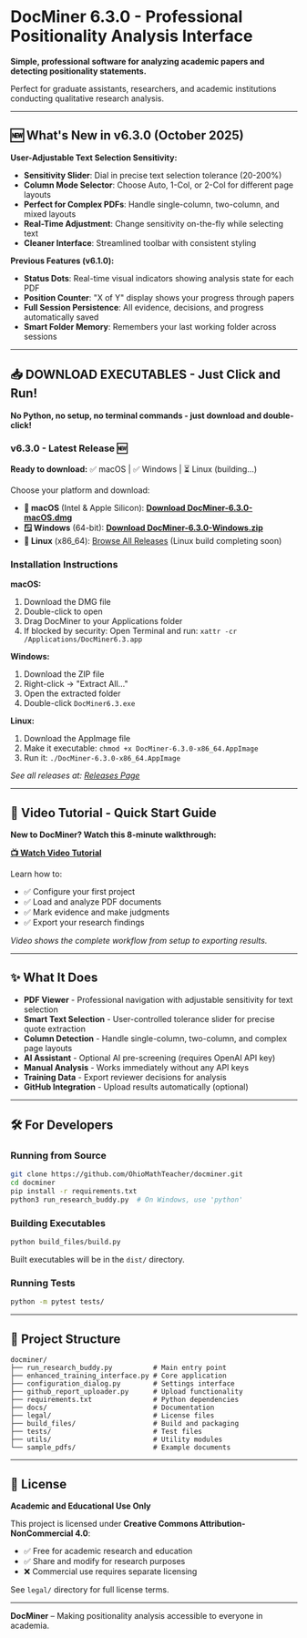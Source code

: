 # DocMiner 6.3.0 - Professional Positionality Analysis Interface

**Simple, professional software for analyzing academic papers and detecting positionality statements.**

Perfect for graduate assistants, researchers, and academic institutions conducting qualitative research analysis.

---

## 🆕 **What's New in v6.3.0** (October 2025)

**User-Adjustable Text Selection Sensitivity:**
- **Sensitivity Slider**: Dial in precise text selection tolerance (20-200%)
- **Column Mode Selector**: Choose Auto, 1-Col, or 2-Col for different page layouts
- **Perfect for Complex PDFs**: Handle single-column, two-column, and mixed layouts
- **Real-Time Adjustment**: Change sensitivity on-the-fly while selecting text
- **Cleaner Interface**: Streamlined toolbar with consistent styling

**Previous Features (v6.1.0):**
- **Status Dots**: Real-time visual indicators showing analysis state for each PDF
- **Position Counter**: "X of Y" display shows your progress through papers
- **Full Session Persistence**: All evidence, decisions, and progress automatically saved
- **Smart Folder Memory**: Remembers your last working folder across sessions

---

## 📥 **DOWNLOAD EXECUTABLES - Just Click and Run!**

**No Python, no setup, no terminal commands - just download and double-click!**

### **v6.3.0 - Latest Release** 🆕

**Ready to download:** ✅ macOS | ✅ Windows | ⏳ Linux (building...)

Choose your platform and download:

- **🍎 macOS** (Intel & Apple Silicon): [**Download DocMiner-6.3.0-macOS.dmg**](https://github.com/OhioMathTeacher/docminer/releases/download/v6.3.0/DocMiner-6.3.0-macOS.dmg)
- **🪟 Windows** (64-bit): [**Download DocMiner-6.3.0-Windows.zip**](https://github.com/OhioMathTeacher/docminer/releases/download/v6.3.0/DocMiner-6.3.0-Windows.zip)
- **🐧 Linux** (x86_64): [Browse All Releases](https://github.com/OhioMathTeacher/docminer/releases) (Linux build completing soon)

### **Installation Instructions**

**macOS:**
1. Download the DMG file
2. Double-click to open
3. Drag DocMiner to your Applications folder
4. If blocked by security: Open Terminal and run: `xattr -cr /Applications/DocMiner6.3.app`

**Windows:**
1. Download the ZIP file
2. Right-click → "Extract All..."
3. Open the extracted folder
4. Double-click `DocMiner6.3.exe`

**Linux:**
1. Download the AppImage file
2. Make it executable: `chmod +x DocMiner-6.3.0-x86_64.AppImage`
3. Run it: `./DocMiner-6.3.0-x86_64.AppImage`

*See all releases at: [Releases Page](https://github.com/OhioMathTeacher/docminer/releases)*

---

## 🎥 **Video Tutorial - Quick Start Guide**

**New to DocMiner? Watch this 8-minute walkthrough:**

[**📺 Watch Video Tutorial**](https://youtu.be/Y3nX3kSQsXU)

Learn how to:
- ✅ Configure your first project
- ✅ Load and analyze PDF documents  
- ✅ Mark evidence and make judgments
- ✅ Export your research findings

*Video shows the complete workflow from setup to exporting results.*

---

## ✨ **What It Does**

* **PDF Viewer** - Professional navigation with adjustable sensitivity for text selection
* **Smart Text Selection** - User-controlled tolerance slider for precise quote extraction
* **Column Detection** - Handle single-column, two-column, and complex page layouts
* **AI Assistant** - Optional AI pre-screening (requires OpenAI API key)
* **Manual Analysis** - Works immediately without any API keys
* **Training Data** - Export reviewer decisions for analysis
* **GitHub Integration** - Upload results automatically (optional)

---

## 🛠️ **For Developers**

### Running from Source
```bash
git clone https://github.com/OhioMathTeacher/docminer.git
cd docminer
pip install -r requirements.txt
python3 run_research_buddy.py  # On Windows, use 'python'
```

### Building Executables
```bash
python build_files/build.py
```

Built executables will be in the `dist/` directory.

### Running Tests
```bash
python -m pytest tests/
```

---

## 📁 **Project Structure**

```
docminer/
├── run_research_buddy.py          # Main entry point
├── enhanced_training_interface.py # Core application
├── configuration_dialog.py        # Settings interface  
├── github_report_uploader.py      # Upload functionality
├── requirements.txt               # Python dependencies
├── docs/                          # Documentation
├── legal/                         # License files
├── build_files/                   # Build and packaging
├── tests/                         # Test files
├── utils/                         # Utility modules
└── sample_pdfs/                   # Example documents
```
---

## 📜 **License**

**Academic and Educational Use Only**

This project is licensed under **Creative Commons Attribution-NonCommercial 4.0**:

* ✅ Free for academic research and education
* ✅ Share and modify for research purposes
* ❌ Commercial use requires separate licensing

See `legal/` directory for full license terms.

---

**DocMiner** – Making positionality analysis accessible to everyone in academia.
